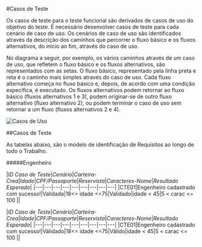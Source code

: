 #Casos de Teste

Os casos de teste para o teste funcional são derivados de casos de uso do objetivo do teste. É necessário desenvolver casos de teste para cada cenário de caso de uso. Os cenários de caso de uso são identificados através da descrição dos caminhos que percorrer o fluxo básico e os fluxos alternativos, do início ao fim, através do caso de uso.

No diagrama a seguir, por exemplo, os vários caminhos através de um caso de uso, que refletem o fluxo básico e os fluxos alternativos, são representados com as setas. O fluxo básico, representado pela linha preta e reta é o caminho mais simples através do caso de uso. Cada fluxo alternativo começa no fluxo básico e, depois, de acordo com uma condição específica, é executado. Os fluxos alternativos podem retornar ao fluxo básico (fluxos alternativos 1 e 3), podem originar-se de outro fluxo alternativo (fluxo alternativo 2), ou podem terminar o caso de uso sem retornar a um fluxo (fluxos alternativos 2 e 4).

![Casos de Uso](http://www.wthreex.com/rup/process/modguide/images/tstcs_1.gif)

##Casos de Teste

As tabelas abaixo, são o modelo de identificação de Requisitos ao longo de todo o Trabalho.

#####Engenheiro

|_ID Caso de Teste_|_Cenário_|_Carteira-Crea_|_Idade_|_CPF/Passaporte_|_Reservista_|_Caracteres-Nome_|_Resultado Esperado_|
|---|---|---|---|---|---|---|---|---|
|CTE01|Engenheiro cadastrado com sucesso!|Validada|18<= idade <=75|Validado|idade < 45|5 < carac <= 100 ||

|_ID Caso de Teste_|_Cenário_|_Carteira-Crea_|_Idade_|_CPF/Passaporte_|_Reservista_|_Caracteres-Nome_|_Resultado Esperado_|
|---|---|---|---|---|---|---|---|---|
|CTE01|Engenheiro cadastrado com sucesso!|Válidado|18<= idade <=75|Válido|idade < 45|5 < carac <= 100 ||